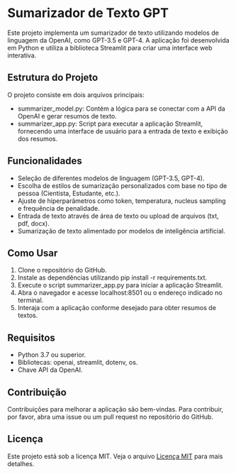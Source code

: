 # Sumarizador de Texto GPT

Este projeto implementa um sumarizador de texto utilizando modelos de linguagem da OpenAI, como GPT-3.5 e GPT-4. A aplicação foi desenvolvida em Python e utiliza a biblioteca Streamlit para criar uma interface web interativa.

## Estrutura do Projeto
O projeto consiste em dois arquivos principais:

- summarizer_model.py: Contém a lógica para se conectar com a API da OpenAI e gerar resumos de texto.
- summarizer_app.py: Script para executar a aplicação Streamlit, fornecendo uma interface de usuário para a entrada de texto e exibição dos resumos.

## Funcionalidades
- Seleção de diferentes modelos de linguagem (GPT-3.5, GPT-4).
- Escolha de estilos de sumarização personalizados com base no tipo de pessoa (Cientista, Estudante, etc.).
- Ajuste de hiperparâmetros como token, temperatura, nucleus sampling e frequência de penalidade.
- Entrada de texto através de área de texto ou upload de arquivos (txt, pdf, docx).
- Sumarização de texto alimentado por modelos de inteligência artificial.

## Como Usar
1) Clone o repositório do GitHub.
2) Instale as dependências utilizando pip install -r requirements.txt.
3) Execute o script summarizer_app.py para iniciar a aplicação Streamlit.
4) Abra o navegador e acesse localhost:8501 ou o endereço indicado no terminal.
5) Interaja com a aplicação conforme desejado para obter resumos de textos.

## Requisitos
- Python 3.7 ou superior.
- Bibliotecas: openai, streamlit, dotenv, os.
- Chave API da OpenAI.

## Contribuição
Contribuições para melhorar a aplicação são bem-vindas. Para contribuir, por favor, abra uma issue ou um pull request no repositório do GitHub.

## Licença
Este projeto está sob a licença MIT. Veja o arquivo [Licença MIT](https://github.com/seunomeusuario/seuprojeto/blob/main/LICENSE) para mais detalhes.

 